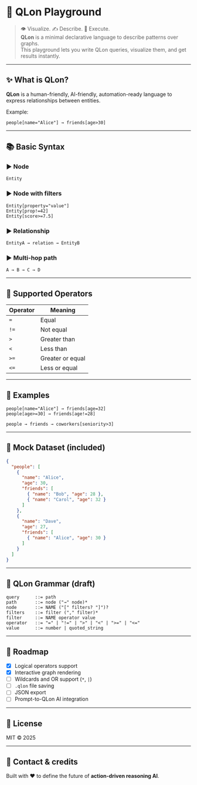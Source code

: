 
# 🔷 QLon Playground

> 👁️ Visualize. ✍️ Describe. 🤖 Execute.  
> **QLon** is a minimal declarative language to describe patterns over graphs.  
> This playground lets you write QLon queries, visualize them, and get results instantly.

---

## ✨ What is QLon?

**QLon** is a human-friendly, AI-friendly, automation-ready language to express relationships between entities.

Example:
```qlon
people[name="Alice"] → friends[age>30]
```

---

## 📚 Basic Syntax

### ▶️ Node
```qlon
Entity
```

### ▶️ Node with filters
```qlon
Entity[property="value"]
Entity[prop!=42]
Entity[score>=7.5]
```

### ▶️ Relationship
```qlon
EntityA → relation → EntityB
```

### ▶️ Multi-hop path
```qlon
A → B → C → D
```

---

## 🔧 Supported Operators

| Operator | Meaning              |
|----------|----------------------|
| `=`      | Equal                |
| `!=`     | Not equal            |
| `>`      | Greater than         |
| `<`      | Less than            |
| `>=`     | Greater or equal     |
| `<=`     | Less or equal        |

---

## 🧠 Examples

```qlon
people[name="Alice"] → friends[age=32]
people[age>=30] → friends[age!=28]
```

```qlon
people → friends → coworkers[seniority>3]
```

---

## 🧪 Mock Dataset (included)

```json
{
  "people": [
    {
      "name": "Alice",
      "age": 30,
      "friends": [
        { "name": "Bob", "age": 28 },
        { "name": "Carol", "age": 32 }
      ]
    },
    {
      "name": "Dave",
      "age": 27,
      "friends": [
        { "name": "Alice", "age": 30 }
      ]
    }
  ]
}
```

---

## 🧱 QLon Grammar (draft)

```ebnf
query      ::= path
path       ::= node ("→" node)*
node       ::= NAME ("[" filters? "]")?
filters    ::= filter ("," filter)*
filter     ::= NAME operator value
operator   ::= "=" | "!=" | ">" | "<" | ">=" | "<="
value      ::= number | quoted_string
```

---

## 🚀 Roadmap

- [x] Logical operators support
- [x] Interactive graph rendering
- [ ] Wildcards and OR support (`*`, `|`)
- [ ] `.qlon` file saving
- [ ] JSON export
- [ ] Prompt-to-QLon AI integration

---

## 🪪 License

MIT © 2025

---

## 💬 Contact & credits

Built with ❤️ to define the future of **action-driven reasoning AI**.
